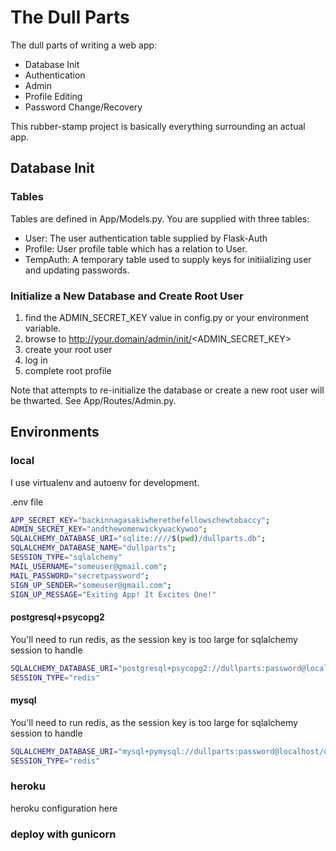 # The Dull Parts
The dull parts of writing a web app:
- Database Init
- Authentication
- Admin
- Profile Editing
- Password Change/Recovery

This rubber-stamp project is basically everything surrounding an actual app.

## Database Init

### Tables
Tables are defined in App/Models.py. You are supplied with three tables:

- User: The user authentication table supplied by Flask-Auth
- Profile: User profile table which has a relation to User.
- TempAuth: A temporary table used to supply keys for initiializing user and updating passwords.

### Initialize a New Database and Create Root User

1. find the ADMIN_SECRET_KEY value in config.py or your environment variable. 
1. browse to http://your.domain/admin/init/<ADMIN_SECRET_KEY>
1. create your root user
1. log in
1. complete root profile

Note that attempts to re-initialize the database or create a new root user will be thwarted. See App/Routes/Admin.py.

## Environments

### local
I use virtualenv and autoenv for development.

.env file
```bash
APP_SECRET_KEY="backinnagasakiwherethefellowschewtobaccy";
ADMIN_SECRET_KEY="andthewomenwickywackywoo";
SQLALCHEMY_DATABASE_URI="sqlite:////$(pwd)/dullparts.db";
SQLALCHEMY_DATABASE_NAME="dullparts";
SESSION_TYPE="sqlalchemy"
MAIL_USERNAME="someuser@gmail.com";
MAIL_PASSWORD="secretpassword";
SIGN_UP_SENDER="someuser@gmail.com";
SIGN_UP_MESSAGE="Exiting App! It Excites One!"
```

#### postgresql+psycopg2
You'll need to run redis, as the session key is too large for sqlalchemy session to handle
```bash
SQLALCHEMY_DATABASE_URI="postgresql+psycopg2://dullparts:password@localhost/dullparts";
SESSION_TYPE="redis"
```
#### mysql
You'll need to run redis, as the session key is too large for sqlalchemy session to handle
```bash
SQLALCHEMY_DATABASE_URI="mysql+pymysql://dullparts:password@localhost/dullparts";
SESSION_TYPE="redis"
```


### heroku
heroku configuration here

### deploy with gunicorn
